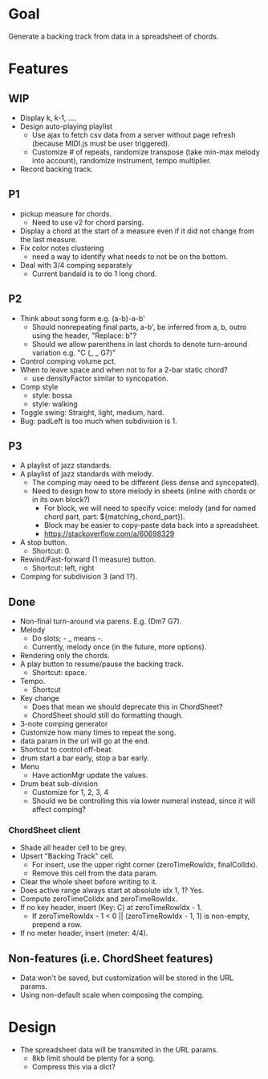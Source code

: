 # Goal

Generate a backing track from data in a spreadsheet of chords.

# Features

## WIP

- Display k, k-1, ....
- Design auto-playing playlist
  - Use ajax to fetch csv data from a server without page refresh (because MIDI.js must be user triggered).
  - Customize # of repeats, randomize transpose (take min-max melody into account), randomize instrument, tempo multiplier.
- Record backing track.

## P1

- pickup measure for chords.
  - Need to use v2 for chord parsing.
- Display a chord at the start of a measure even if it did not change from the last measure.
- Fix color notes clustering
  - need a way to identify what needs to not be on the bottom.
- Deal with 3/4 comping separately
  - Current bandaid is to do 1 long chord.

## P2

- Think about song form e.g. (a-b)-a-b'
  - Should nonrepeating final parts, a-b', be inferred from a, b, outro using the header, "Replace: b"?
  - Should we allow parenthens in last chords to denote turn-around variation e.g. "C (_ _ G7)"
- Control comping volume pct.
- When to leave space and when not to for a 2-bar static chord?
  - use densityFactor similar to syncopation.
- Comp style
  - style: bossa
  - style: walking
- Toggle swing: Straight, light, medium, hard.
- Bug: padLeft is too much when subdivision is 1.

## P3

- A playlist of jazz standards.
- A playlist of jazz standards with melody.
  - The comping may need to be different (less dense and syncopated).
  - Need to design how to store melody in sheets (inline with chords or in its own block?)
    - For block, we will need to specify voice: melody (and for named chord part, part: ${matching_chord_part}).
    - Block may be easier to copy-paste data back into a spreadsheet.
    - https://stackoverflow.com/a/60698329
- A stop button.
  - Shortcut: 0.
- Rewind/Fast-forward (1 measure) button.
  - Shortcut: left, right
- Comping for subdivision 3 (and 1?).

## Done

- Non-final turn-around via parens. E.g. (Dm7 G7).
- Melody
  - Do slots; - _ means -.
  - Currently, melody once (in the future, more options).
- Rendering only the chords.
- A play button to resume/pause the backing track.
  - Shortcut: space.
- Tempo.
  - Shortcut
- Key change
  - Does that mean we should deprecate this in ChordSheet?
  - ChordSheet should still do formatting though.
- 3-note comping generator
- Customize how many times to repeat the song.
- data param in the url will go at the end.
- Shortcut to control off-beat.
- drum start a bar early, stop a bar early.
- Menu
  - Have actionMgr update the values.
- Drum beat sub-division
  - Customize for 1, 2, 3, 4
  - Should we be controlling this via lower numeral instead, since it will affect comping?

### ChordSheet client

- Shade all header cell to be grey.
- Upsert "Backing Track" cell.
  - For insert, use the upper right corner (zeroTimeRowIdx, finalColIdx).
  - Remove this cell from the data param.
- Clear the whole sheet before writing to it.
- Does active range always start at absolute idx 1, 1? Yes.
- Compute zeroTimeColIdx and zeroTimeRowIdx.
- If no key header, insert (Key: C) at zeroTimeRowIdx - 1.
  - If zeroTimeRowIdx - 1 < 0 || (zeroTimeRowIdx - 1, 1) is non-empty, prepend a row.
- If no meter header, insert (meter: 4/4).

## Non-features (i.e. ChordSheet features)

- Data won't be saved, but customization will be stored in the URL params.
- Using non-default scale when composing the comping.

# Design

- The spreadsheet data will be transmited in the URL params.
  - 8kb limit should be plenty for a song.
  - Compress this via a dict?